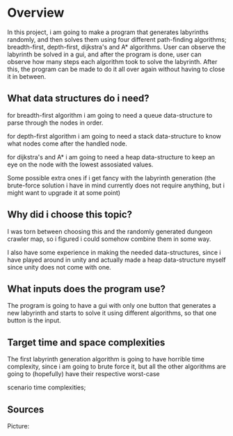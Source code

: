 # Overview

In this project, i am going to make a program that generates labyrinths randomly, and then solves them using four different path-finding algorithms; breadth-first, depth-first, dijkstra's and A* algorithms.
User can observe the labyrinth be solved in a gui, and after the program is done, user can observe how many steps each algorithm took to solve the labyrinth.
After this, the program can be made to do it all over again without having to close it in between.


## What data structures do i need?

for breadth-first algorithm i am going to need a queue data-structure to parse through the nodes in order.

for depth-first algorithm i am going to need a stack data-structure to know what nodes come after the handled node.

for dijkstra's and A* i am going to need a heap data-structure to keep an eye on the node with the lowest assosiated values.

Some possible extra ones if i get fancy with the labyrinth generation (the brute-force solution i have in mind currently does not require anything, but i might want to upgrade it at some point)


## Why did i choose this topic?

I was torn between choosing this and the randomly generated dungeon crawler map, so i figured i could somehow combine them in some way.

I also have some experience in making the needed data-structures, since i have played around in unity and actually made a heap data-structure myself since unity does not come with one.


## What inputs does the program use?

The program is going to have a gui with only one button that generates a new labyrinth and starts to solve it using different algorithms, so that one button is the input.


## Target time and space complexities

The first labyrinth generation algorithm is going to have horrible time complexity, since i am going to brute force it, but all the other algorithms are going to (hopefully) have their respective worst-case

scenario time complexities;



## Sources

Picture: 
